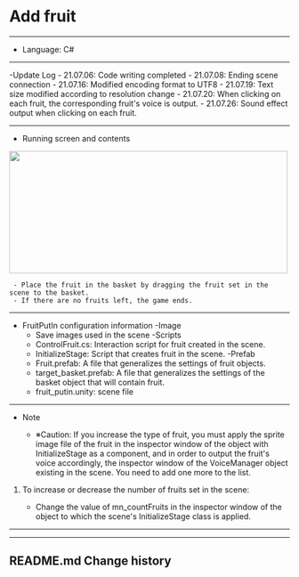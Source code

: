# Add fruit
***
  - Language: C#
***
  -Update Log
      - 21.07.06: Code writing completed
      - 21.07.08: Ending scene connection
      - 21.07.16: Modified encoding format to UTF8
      - 21.07.19: Text size modified according to resolution change
      - 21.07.20: When clicking on each fruit, the corresponding fruit's voice is output.
      - 21.07.26: Sound effect output when clicking on each fruit.
***
  - Running screen and contents

<img src = "https://user-images.githubusercontent.com/69896751/126114122-93dd17d5-abb3-4f2f-aa98-6c48316fa167.png" width="500" height="220">


     - Place the fruit in the basket by dragging the fruit set in the scene to the basket.
     - If there are no fruits left, the game ends.
    

***


- FruitPutIn configuration information
   -Image
     - Save images used in the scene
   -Scripts
     - ControlFruit.cs: Interaction script for fruit created in the scene.
     - InitializeStage: Script that creates fruit in the scene.
   -Prefab
     - Fruit.prefab: A file that generalizes the settings of fruit objects.
     - target_basket.prefab: A file that generalizes the settings of the basket object that will contain fruit.
   - fruit_putin.unity: scene file

***

  - Note

    - ※Caution: If you increase the type of fruit, you must apply the sprite image file of the fruit in the inspector window of the object with InitializeStage as a component, and in order to output the fruit's voice accordingly, the inspector window of the VoiceManager object existing in the scene. You need to add one more to the list.


1. To increase or decrease the number of fruits set in the scene:

     - Change the value of mn_countFruits in the inspector window of the object to which the scene's InitializeStage class is applied.

***
-------------
## README.md Change history
